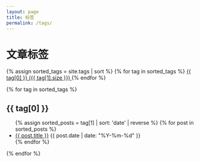 ```yaml
---
layout: page
title: 标签
permalink: /tags/
---
```


<link rel="stylesheet" href="{{ '/assets/css/tags.css' | relative_url }}">

<div class="tags-header">
  <h1 class="tags-title">文章标签</h1>
</div>

<div class="tag-cloud">
{% assign sorted_tags = site.tags | sort %}
{% for tag in sorted_tags %}
  <a href="#{{ tag[0] | slugify }}" class="tag-item">
    {{ tag[0] }} ({{ tag[1].size }})
  </a>
{% endfor %}
</div>

{% for tag in sorted_tags %}
<section class="tag-section" id="{{ tag[0] | slugify }}">
  <h2 class="tag-section-title">{{ tag[0] }}</h2>
  <ul class="post-list">
    {% assign sorted_posts = tag[1] | sort: 'date' | reverse %}
    {% for post in sorted_posts %}
      <li class="post-list-item">
        <a href="{{ post.url | relative_url }}" class="post-link">{{ post.title }}</a>
        <span class="post-date">{{ post.date | date: "%Y-%m-%d" }}</span>
      </li>
    {% endfor %}
  </ul>
</section>
{% endfor %}